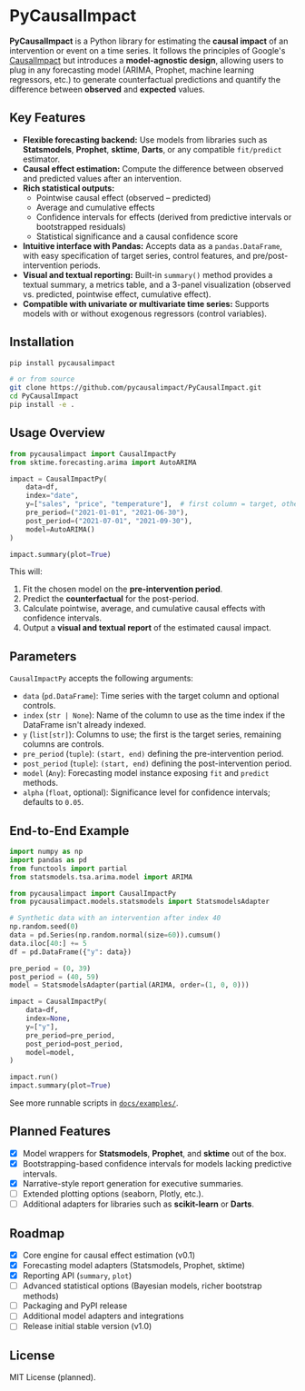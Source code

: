 # PyCausalImpact

**PyCausalImpact** is a Python library for estimating the **causal impact** of an intervention or event on a time series. It follows the principles of Google's [CausalImpact](https://github.com/google/CausalImpact) but introduces a **model-agnostic design**, allowing users to plug in any forecasting model (ARIMA, Prophet, machine learning regressors, etc.) to generate counterfactual predictions and quantify the difference between **observed** and **expected** values.

## Key Features

- **Flexible forecasting backend:** Use models from libraries such as **Statsmodels**, **Prophet**, **sktime**, **Darts**, or any compatible `fit/predict` estimator.
- **Causal effect estimation:** Compute the difference between observed and predicted values after an intervention.
- **Rich statistical outputs:**
  - Pointwise causal effect (observed – predicted)
  - Average and cumulative effects
  - Confidence intervals for effects (derived from predictive intervals or bootstrapped residuals)
  - Statistical significance and a causal confidence score
- **Intuitive interface with Pandas:** Accepts data as a `pandas.DataFrame`, with easy specification of target series, control features, and pre/post-intervention periods.
- **Visual and textual reporting:** Built-in `summary()` method provides a textual summary, a metrics table, and a 3-panel visualization (observed vs. predicted, pointwise effect, cumulative effect).
- **Compatible with univariate or multivariate time series:** Supports models with or without exogenous regressors (control variables).

## Installation

```bash
pip install pycausalimpact

# or from source
git clone https://github.com/pycausalimpact/PyCausalImpact.git
cd PyCausalImpact
pip install -e .
```

## Usage Overview

```python
from pycausalimpact import CausalImpactPy
from sktime.forecasting.arima import AutoARIMA

impact = CausalImpactPy(
    data=df,
    index="date",
    y=["sales", "price", "temperature"],  # first column = target, others = controls
    pre_period=("2021-01-01", "2021-06-30"),
    post_period=("2021-07-01", "2021-09-30"),
    model=AutoARIMA()
)

impact.summary(plot=True)
```

This will:

1. Fit the chosen model on the **pre-intervention period**.
2. Predict the **counterfactual** for the post-period.
3. Calculate pointwise, average, and cumulative causal effects with confidence intervals.
4. Output a **visual and textual report** of the estimated causal impact.

## Parameters

`CausalImpactPy` accepts the following arguments:

- `data` (`pd.DataFrame`): Time series with the target column and optional controls.
- `index` (`str | None`): Name of the column to use as the time index if the DataFrame isn't already indexed.
- `y` (`list[str]`): Columns to use; the first is the target series, remaining columns are controls.
- `pre_period` (`tuple`): `(start, end)` defining the pre-intervention period.
- `post_period` (`tuple`): `(start, end)` defining the post-intervention period.
- `model` (`Any`): Forecasting model instance exposing `fit` and `predict` methods.
- `alpha` (`float`, optional): Significance level for confidence intervals; defaults to `0.05`.

## End-to-End Example

```python
import numpy as np
import pandas as pd
from functools import partial
from statsmodels.tsa.arima.model import ARIMA

from pycausalimpact import CausalImpactPy
from pycausalimpact.models.statsmodels import StatsmodelsAdapter

# Synthetic data with an intervention after index 40
np.random.seed(0)
data = pd.Series(np.random.normal(size=60)).cumsum()
data.iloc[40:] += 5
df = pd.DataFrame({"y": data})

pre_period = (0, 39)
post_period = (40, 59)
model = StatsmodelsAdapter(partial(ARIMA, order=(1, 0, 0)))

impact = CausalImpactPy(
    data=df,
    index=None,
    y=["y"],
    pre_period=pre_period,
    post_period=post_period,
    model=model,
)

impact.run()
impact.summary(plot=True)
```

See more runnable scripts in [`docs/examples/`](docs/examples/).

## Planned Features

- [x] Model wrappers for **Statsmodels**, **Prophet**, and **sktime** out of the box.
- [x] Bootstrapping-based confidence intervals for models lacking predictive intervals.
- [x] Narrative-style report generation for executive summaries.
- [ ] Extended plotting options (seaborn, Plotly, etc.).
- [ ] Additional adapters for libraries such as **scikit-learn** or **Darts**.

## Roadmap

- [x] Core engine for causal effect estimation (v0.1)
- [x] Forecasting model adapters (Statsmodels, Prophet, sktime)
- [x] Reporting API (`summary`, `plot`)
- [ ] Advanced statistical options (Bayesian models, richer bootstrap methods)
- [ ] Packaging and PyPI release
- [ ] Additional model adapters and integrations
- [ ] Release initial stable version (v1.0)

## License

MIT License (planned).
